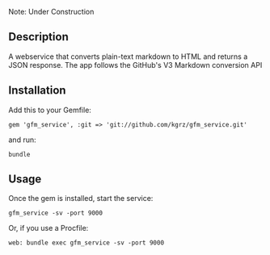 Note: Under Construction
## Description

A webservice that converts plain-text markdown to HTML and returns a JSON response.
 The app follows the GitHub's V3 Markdown conversion API


## Installation

Add this to your Gemfile:

    gem 'gfm_service', :git => 'git://github.com/kgrz/gfm_service.git'

and run:

    bundle


## Usage

Once the gem is installed, start the service:

    gfm_service -sv -port 9000

Or, if you use a Procfile:

    web: bundle exec gfm_service -sv -port 9000
